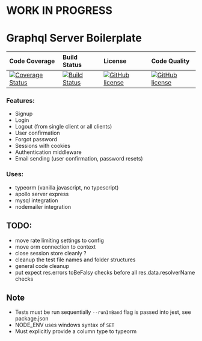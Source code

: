 # WORK IN PROGRESS

# Graphql Server Boilerplate

| Code Coverage              | Build Status            | License                   | Code Quality              |
| :------------------------- | :---------------------- | :------------------------ | :------------------------ |
| [![Coverage Status][1]][2] | [![Build Status][3]][4] | [![GitHub license][5]][6] | [![GitHub license][7]][8] |

[1]: https://coveralls.io/repos/github/varsnotwars/graphql-server-boilerplate/badge.svg?branch=master
[2]: https://coveralls.io/github/varsnotwars/graphql-server-boilerplate?branch=master
[3]: https://travis-ci.org/varsnotwars/graphql-server-boilerplate.svg?branch=master
[4]: https://travis-ci.org/varsnotwars/graphql-server-boilerplate
[5]: https://img.shields.io/badge/License-MIT-yellow.svg
[6]: https://github.com/varsnotwars/graphql-server-boilerplate/blob/master/LICENSE.md
[7]: https://www.codefactor.io/repository/github/varsnotwars/graphql-server-boilerplate/badge
[8]: https://www.codefactor.io/repository/github/varsnotwars/graphql-server-boilerplate

### Features:

- Signup
- Login
- Logout (from single client or all clients)
- User confirmation
- Forgot password
- Sessions with cookies
- Authentication middleware
- Email sending (user confirmation, password resets)

### Uses:

- typeorm (vanilla javascript, no typescript)
- apollo server express
- mysql integration
- nodemailer integration

## TODO:

- move rate limiting settings to config
- move orm connection to context
- close session store cleanly ?
- cleanup the test file names and folder structures
- general code cleanup
- put expect res.errors toBeFalsy checks before all res.data.resolverName checks

## Note

- Tests must be run sequentially `--runInBand` flag is passed into jest, see package.json
- NODE_ENV uses windows syntax of `SET`
- Must explicitly provide a column type to typeorm
